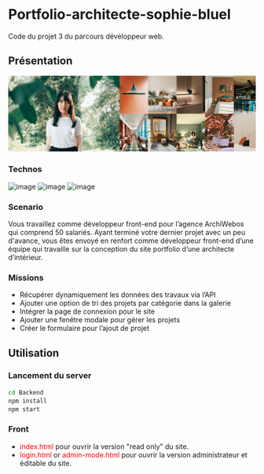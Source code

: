 # Portfolio-architecte-sophie-bluel
Code du projet 3 du parcours développeur web.
## Présentation
![Image de Sophie Bluele et crtaines de ses créations](FrontEnd\assets\images\sophie-bluel_thumbnail.png)

### Technos
![image](https://img.shields.io/badge/HTML5-E34F26?style=for-the-badge&logo=html5&logoColor=white)
![image](https://img.shields.io/badge/CSS3-1572B6?style=for-the-badge&logo=css3&logoColor=white)
![image](https://img.shields.io/badge/JavaScript-323330?style=for-the-badge&logo=javascript&logoColor=F7DF1E)

### Scenario 
Vous travaillez comme développeur front-end pour l’agence ArchiWebos qui comprend 50 salariés. 
Ayant terminé votre dernier projet avec un peu d'avance, vous êtes envoyé en renfort comme développeur front-end d’une équipe qui travaille sur la conception du site portfolio d’une architecte d’intérieur.

### Missions
+ Récupérer dynamiquement les données des travaux via l’API
+ Ajouter une option de tri des projets par catégorie dans la galerie
+ Intégrer la page de connexion pour le site
+ Ajouter une fenêtre modale pour gérer les projets
+ Créer le formulaire pour l’ajout de projet

## Utilisation
### Lancement du server
```bash
cd Backend
npm install
npm start
```
### Front
+ <span style="color:red;">index.html</span> pour ouvrir la version "read only" du site.
+ <span style="color:red;">login.html</span> or <span style="color:red;">admin-mode.html</span> pour ouvrir la version administrateur et éditable du site.

